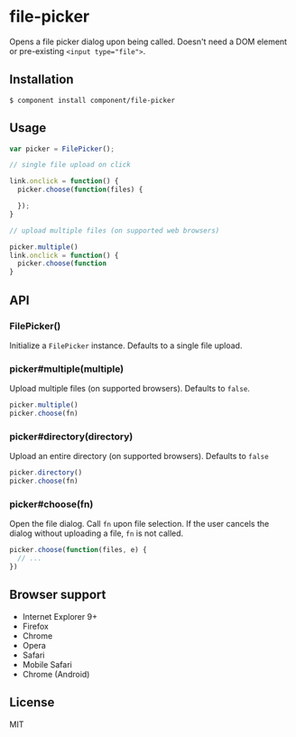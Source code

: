 # file-picker

  Opens a file picker dialog upon being called. Doesn't need a DOM
  element or pre-existing `<input type="file">`.

## Installation

    $ component install component/file-picker

## Usage

```js
var picker = FilePicker();

// single file upload on click

link.onclick = function() {
  picker.choose(function(files) {

  });
}

// upload multiple files (on supported web browsers)

picker.multiple()
link.onclick = function() {
  picker.choose(function
}
```

## API

### FilePicker()

Initialize a `FilePicker` instance. Defaults to a single file upload.

### picker#multiple(multiple)

Upload multiple files (on supported browsers). Defaults to `false`.

```js
picker.multiple()
picker.choose(fn)
```

### picker#directory(directory)

Upload an entire directory (on supported browsers). Defaults to `false`

```js
picker.directory()
picker.choose(fn)
```

### picker#choose(fn)

Open the file dialog. Call `fn` upon file selection. If the user cancels the dialog without uploading a file, `fn` is not called.

```js
picker.choose(function(files, e) {
  // ...
})
```

## Browser support

 - Internet Explorer 9+
 - Firefox
 - Chrome
 - Opera
 - Safari
 - Mobile Safari
 - Chrome (Android)

## License

  MIT
